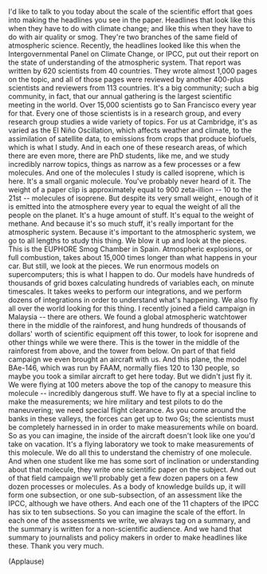 
I&#39;d like to talk to you today
about the scale of the scientific effort
that goes into making the headlines
you see in the paper.
Headlines that look like this
when they have to do with climate change;
and like this when they have to do
with air quality or smog.
They&#39;re two branches of the same field
of atmospheric science.
Recently, the headlines looked like this
when the Intergovernmental Panel
on Climate Change, or IPCC,
put out their report
on the state of understanding
of the atmospheric system.
That report was written
by 620 scientists from 40 countries.
They wrote almost
1,000 pages on the topic,
and all of those pages were reviewed
by another 400-plus
scientists and reviewers
from 113 countries.
It&#39;s a big community;
such a big community, in fact,
that our annual gathering is the largest
scientific meeting in the world.
Over 15,000 scientists go
to San Francisco every year for that.
Every one of those scientists
is in a research group,
and every research group studies
a wide variety of topics.
For us at Cambridge, it&#39;s as varied
as the El Niño Oscillation,
which affects weather and climate,
to the assimilation of satellite data,
to emissions from crops that produce
biofuels, which is what I study.
And in each one of these research areas,
of which there are even more,
there are PhD students, like me,
and we study incredibly narrow topics,
things as narrow as a few processes
or a few molecules.
And one of the molecules I study
is called isoprene, which is here.
It&#39;s a small organic molecule.
You&#39;ve probably never heard of it.
The weight of a paper clip
is approximately equal
to 900 zeta-illion -- 10 to the 21st --
molecules of isoprene.
But despite its very small weight,
enough of it is emitted
into the atmosphere every year
to equal the weight
of all the people on the planet.
It&#39;s a huge amount of stuff.
It&#39;s equal to the weight of methane.
And because it&#39;s so much stuff,
it&#39;s really important
for the atmospheric system.
Because it&#39;s important
to the atmospheric system,
we go to all lengths to study this thing.
We blow it up and look at the pieces.
This is the EUPHORE Smog Chamber in Spain.
Atmospheric explosions,
or full combustion,
takes about 15,000 times longer
than what happens in your car.
But still, we look at the pieces.
We run enormous models on supercomputers;
this is what I happen to do.
Our models have hundreds
of thousands of grid boxes
calculating hundreds of variables
each, on minute timescales.
It takes weeks to perform
our integrations,
and we perform dozens of integrations
in order to understand what&#39;s happening.
We also fly all over the world
looking for this thing.
I recently joined a field campaign
in Malaysia -- there are others.
We found a global atmospheric
watchtower there
in the middle of the rainforest,
and hung hundreds of thousands
of dollars&#39; worth of scientific equipment
off this tower,
to look for isoprene and other things
while we were there.
This is the tower in the middle
of the rainforest from above,
and the tower from below.
On part of that field campaign
we even brought an aircraft with us.
And this plane, the model BAe-146,
which was run by FAAM,
normally flies 120 to 130 people,
so maybe you took a similar aircraft
to get here today.
But we didn&#39;t just fly it.
We were flying at 100 meters
above the top of the canopy
to measure this molecule --
incredibly dangerous stuff.
We have to fly at a special incline
to make the measurements;
we hire military and test pilots
to do the maneuvering;
we need special flight clearance.
As you come around the banks
in these valleys,
the forces can get up to two Gs;
the scientists must be
completely harnessed in
in order to make measurements
while on board.
So as you can imagine,
the inside of the aircraft doesn&#39;t look
like one you&#39;d take on vacation.
It&#39;s a flying laboratory we took
to make measurements of this molecule.
We do all this to understand
the chemistry of one molecule.
And when one student like me
has some sort of inclination
or understanding about that molecule,
they write one scientific paper
on the subject.
And out of that field campaign
we&#39;ll probably get a few dozen papers
on a few dozen processes or molecules.
As a body of knowledge builds up,
it will form one subsection,
or one sub-subsection,
of an assessment like the IPCC,
although we have others.
And each one of the 11 chapters
of the IPCC has six to ten subsections.
So you can imagine
the scale of the effort.
In each one of the assessments we write,
we always tag on a summary,
and the summary is written
for a non-scientific audience.
And we hand that summary
to journalists and policy makers
in order to make headlines like these.
Thank you very much.

(Applause)

